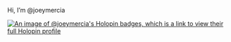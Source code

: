 Hi, I’m @joeymercia

[![An image of @joeymercia's Holopin badges, which is a link to view their full Holopin profile](https://holopin.me/joeymercia)](https://holopin.io/@joeymercia)

<!---
joeymercia/joeymercia is a ✨ special ✨ repository because its `README.md` (this file) appears on your GitHub profile.
You can click the Preview link to take a look at your changes.
--->
